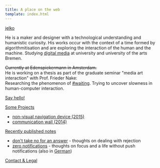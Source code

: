 ```yaml
---
title: A place on the web
template: index.html
---
```


[jelko](#its-me)

<a name="its-me"></a>

He is a maker and designer with a technological understanding and humanistic curiosity. His works occur with the context of a time formed by algorithmitisation and are exploring the interaction of the human and the machine. Studying [digital media](http://digitalmedia-bremen.de/) at university and university of the arts Bremen.

~~Currently at Edenspiekermann in Amsterdam.~~<br/>
He is working on a thesis as part of the graduate seminar "media art interaction" with Prof. Frieder Nake:<br/> Researching the phenomenon of [#waiting](/projects/waiting). Trying to uncover slowness in human-computer interaction.

<!--#interaction #media #art #machines #products #watching #writing #waiting-->

[Say hello!](http://twitter.com/jelkoarnds)

[Some Projects](#projects)

<a name="projects"></a>

<!--* [TBIFM (2017)](/projects/TBIFM/)-->
* [non-visual navigation device (2015)](/projects/navigation)<!--* [perception experiment in VR](/projects/VR-experiment)-->
* [communication wall (2014)](/projects/wall)

[Recently published notes](#writing)

<a name="writing"></a>

* [don't take no for an answer](https://medium.com/@jelkoarnds/dont-take-no-for-an-answer-c9428ccd658e) - thoughts on dealing with rejection
* [zero notifications](https://medium.com/@jelko/notification-zero-b8fd5868ff78) - thoughts on focus and a life without push notifications (also in [German](https://medium.com/@jelko/null-benachrichtigungen-44b9bdbbf5ba))

[Contact & Legal](/contact-and-legal/)
